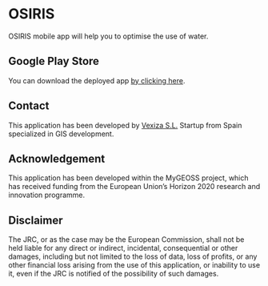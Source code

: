 # OSIRIS
OSIRIS mobile app will help you to optimise the use of water.

## Google Play Store ##
You can download the deployed app [by clicking here](https://play.google.com/store/apps/details?id=com.vexiza.mobile.osiris).

## Contact ##
This application has been developed by [Vexiza S.L.](http://vexiza.com) Startup from Spain specialized in GIS development.

## Acknowledgement ##
This application has been developed within the MyGEOSS project, which has received funding from the European Union’s Horizon 2020 research and innovation programme.

## Disclaimer ##
The JRC, or as the case may be the European Commission, shall not be held liable for any direct or indirect, incidental, consequential or other damages, including but not limited to the loss of data, loss of profits, or any other financial loss arising from the use of this application, or inability to use it, even if the JRC is notified of the possibility of such damages.

